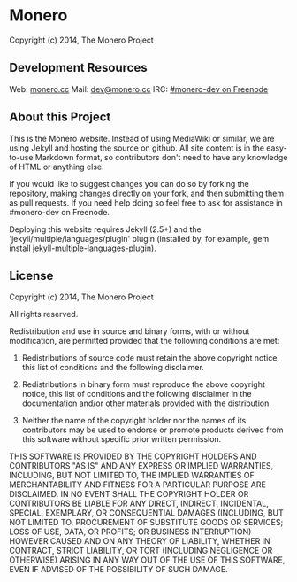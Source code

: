 # Monero

Copyright (c) 2014, The Monero Project

## Development Resources

Web: [monero.cc](http://getmonero.org)
Mail: [dev@monero.cc](mailto:dev@getmonero.org)
IRC: [#monero-dev on Freenode](irc://chat.freenode.net/#monero-dev)

## About this Project

This is the Monero website. Instead of using MediaWiki or similar, we are using Jekyll and hosting the source on github. All site content is in the easy-to-use Markdown format, so contributors don't need to have any knowledge of HTML or anything else.

If you would like to suggest changes you can do so by forking the repository, making changes directly on your fork, and then submitting them as pull requests. If you need help doing so feel free to ask for assistance in #monero-dev on Freenode.

Deploying this website requires Jekyll (2.5+) and the 'jekyll/multiple/languages/plugin' plugin (installed by, for example, gem install jekyll-multiple-languages-plugin).

## License

Copyright (c) 2014, The Monero Project

All rights reserved.

Redistribution and use in source and binary forms, with or without modification, are permitted provided that the following conditions are met:

1. Redistributions of source code must retain the above copyright notice, this list of conditions and the following disclaimer.

2. Redistributions in binary form must reproduce the above copyright notice, this list of conditions and the following disclaimer in the documentation and/or other materials provided with the distribution.

3. Neither the name of the copyright holder nor the names of its contributors may be used to endorse or promote products derived from this software without specific prior written permission.

THIS SOFTWARE IS PROVIDED BY THE COPYRIGHT HOLDERS AND CONTRIBUTORS "AS IS" AND ANY EXPRESS OR IMPLIED WARRANTIES, INCLUDING, BUT NOT LIMITED TO, THE IMPLIED WARRANTIES OF MERCHANTABILITY AND FITNESS FOR A PARTICULAR PURPOSE ARE DISCLAIMED. IN NO EVENT SHALL THE COPYRIGHT HOLDER OR CONTRIBUTORS BE LIABLE FOR ANY DIRECT, INDIRECT, INCIDENTAL, SPECIAL, EXEMPLARY, OR CONSEQUENTIAL DAMAGES (INCLUDING, BUT NOT LIMITED TO, PROCUREMENT OF SUBSTITUTE GOODS OR SERVICES; LOSS OF USE, DATA, OR PROFITS; OR BUSINESS INTERRUPTION) HOWEVER CAUSED AND ON ANY THEORY OF LIABILITY, WHETHER IN CONTRACT, STRICT LIABILITY, OR TORT (INCLUDING NEGLIGENCE OR OTHERWISE) ARISING IN ANY WAY OUT OF THE USE OF THIS SOFTWARE, EVEN IF ADVISED OF THE POSSIBILITY OF SUCH DAMAGE.
